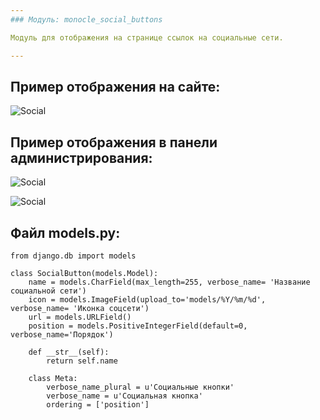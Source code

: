 ```yaml
---
### Модуль: monocle_social_buttons

Модуль для отображения на странице ссылок на социальные сети.

---
```


## **Пример отображения на сайте:**
![Social](/images_readme/social.png)

## **Пример отображения в панели администрирования:**
![Social](/images_readme/social_admin1.png)

![Social](/images_readme/social_admin2.png)

## **Файл models.py:**

    from django.db import models

    class SocialButton(models.Model):
        name = models.CharField(max_length=255, verbose_name= 'Название социальной сети')
        icon = models.ImageField(upload_to='models/%Y/%m/%d', verbose_name= 'Иконка соцсети')
        url = models.URLField()
        position = models.PositiveIntegerField(default=0, verbose_name='Порядок')

        def __str__(self):
            return self.name

        class Meta:
            verbose_name_plural = u'Социальные кнопки'
            verbose_name = u'Социальная кнопка'
            ordering = ['position']